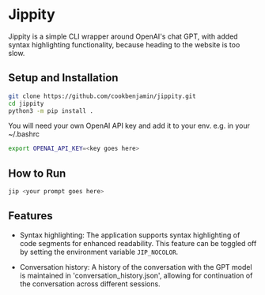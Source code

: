 # Jippity

Jippity is a simple CLI wrapper around OpenAI's chat GPT, with added syntax highlighting functionality, because heading to the website is too slow.

## Setup and Installation

```bash
git clone https://github.com/cookbenjamin/jippity.git
cd jippity
python3 -m pip install .
```

You will need your own OpenAI API key and add it to your env.
e.g. in your ~/.bashrc
```bash
export OPENAI_API_KEY=<key goes here>
```

## How to Run

```bash
jip <your prompt goes here>
```

## Features

- Syntax highlighting: The application supports syntax highlighting of code segments for enhanced readability. This feature can be toggled off by setting the environment variable `JIP_NOCOLOR`.

- Conversation history: A history of the conversation with the GPT model is maintained in 'conversation_history.json', allowing for continuation of the conversation across different sessions.


